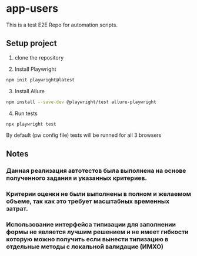 # app-users
This is a test E2E Repo for automation scripts.

## Setup project
1) clone the repository

2) Install Playwright
```bash
npm init playwright@latest
```
3) Install Allure
```bash
npm install --save-dev @playwright/test allure-playwright
```
4) Run tests 
```bash
npx playwright test
```
By default (pw config file) tests will be runned for all 3 browsers

## Notes

### Данная реализация автотестов была выполнена на основе полученного задания и указанных критериев.

### Критерии оценки не были выполнены в полном и желаемом объеме, так как это требует масштабных временных затрат.

### Использование интерфейса типизации для заполнении формы не является лучшим решением и не имеет гибкости которую можно получить если вынести типизацию в отдельные методы с локальной валидацие (ИМХО)
